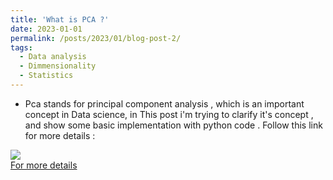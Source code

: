```yaml
---
title: 'What is PCA ?'
date: 2023-01-01
permalink: /posts/2023/01/blog-post-2/
tags:
  - Data analysis
  - Dimmensionality
  - Statistics
---
```

 - Pca stands for principal component analysis , which is an important concept in Data science, in This post i'm trying to clarify  it's concept , and show some basic implementation with python code . Follow this link for more details : <br>
   <div style="width:70%">
  <img style="box-shadow: rgb(38, 57, 77) 0px 20px 30px -10px;" src="https://miro.medium.com/v2/resize:fit:640/format:webp/1*lWBX08NF44kU9OIu8dk9cA.png"></div> 
<br>
<a href="https://medium.com/@yahyasghiouri1998/i-what-is-pca-7fd948ae05b3" alt="PCA explanation">For more details</a>


